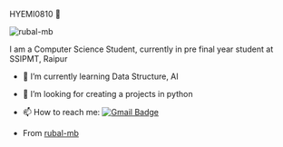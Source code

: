 HYEMI0810 👋
<p align="left"> <img src="https://komarev.com/ghpvc/?username=rubal-mb" alt="rubal-mb" /> </p>

I am a Computer Science Student, currently in pre final year student at SSIPMT, Raipur

- 🌱 I’m currently learning Data Structure, AI
- 🤔 I’m looking for creating a projects in python 


- 📫 How to reach me:  [![Gmail Badge](https://img.shields.io/badge/-Gmail-c14438?style=flat-square&logo=Gmail&logoColor=white&link=mailto:laksjd0606@gmail.com)](mailto:laksjd0606@gmail.com)


* From [rubal-mb](https://github.com/rubal-mb)
